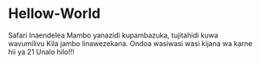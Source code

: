 # Hellow-World
Safari Inaendelea
Mambo yanazidi kupambazuka, tujitahidi kuwa wavumilivu
Kila jambo linawezekana. Ondoa wasiwasi wasi kijana wa karne hii ya 21
Unalo hilo!!!
